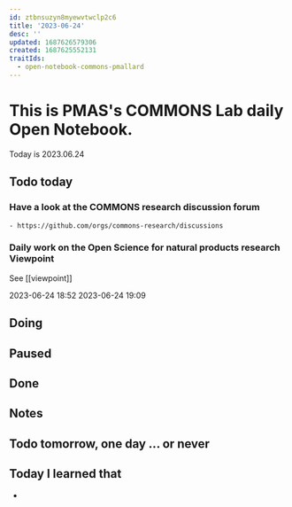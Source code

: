 ```yaml
---
id: ztbnsuzyn8myewvtwclp2c6
title: '2023-06-24'
desc: ''
updated: 1687626579306
created: 1687625552131
traitIds:
  - open-notebook-commons-pmallard
---
```


# This is PMAS's COMMONS Lab daily Open Notebook.

Today is 2023.06.24

## Todo today

### Have a look at the COMMONS research discussion forum
    - https://github.com/orgs/commons-research/discussions

### Daily work on the Open Science for natural products research Viewpoint

See [[viewpoint]]

2023-06-24 18:52
2023-06-24 19:09




###
###

## Doing

## Paused

## Done

## Notes

## Todo tomorrow, one day ... or never 


###
###


## Today I learned that

- 